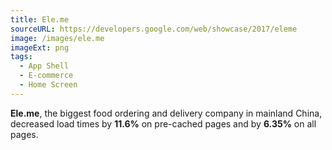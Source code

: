 ```yaml
---
title: Ele.me
sourceURL: https://developers.google.com/web/showcase/2017/eleme
image: /images/ele.me
imageExt: png
tags:
  - App Shell
  - E-commerce
  - Home Screen
---
```


**Ele.me**, the biggest food ordering and delivery company in mainland China, decreased load times by **11.6%** on pre-cached pages and by **6.35%** on all pages.
